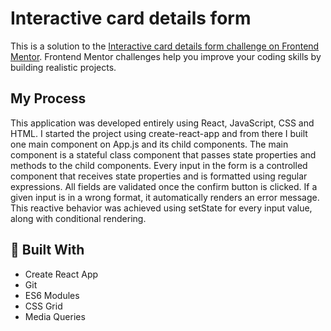 # Interactive card details form
This is a solution to the [Interactive card details form challenge on Frontend Mentor](https://www.frontendmentor.io/challenges/interactive-card-details-form-XpS8cKZDWw). Frontend Mentor challenges help you improve your coding skills by building realistic projects. 

## My Process
This application was developed entirely using React, JavaScript, CSS and HTML. I started the project using create-react-app and from there I built one main component on App.js and its child components. The main component is a stateful class component that passes state properties and methods to the child components. Every input in the form is a controlled component that receives state properties and is formatted using regular expressions. All fields are validated once the confirm button is clicked. If a given input is in a wrong format, it automatically renders an error message. This reactive behavior was achieved using setState for every input value, along with conditional rendering. 

## 🔧 Built With
- Create React App
- Git
- ES6 Modules
- CSS Grid
- Media Queries
